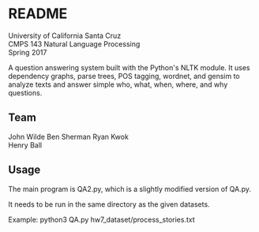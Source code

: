 # README #

University of California Santa Cruz  
CMPS 143 Natural Language Processing   
Spring 2017  

A question answering system built with the Python's NLTK module. It uses
dependency graphs, parse trees, POS tagging, wordnet, and gensim to
analyze texts and answer simple who, what, when, where, and why
questions.

## Team ##
John Wilde
Ben Sherman
Ryan Kwok  
Henry Ball

## Usage ##
The main program is QA2.py, which is a slightly modified version of
QA.py.

It needs to be run in the same directory as the given datasets.

Example: python3 QA.py hw7_dataset/process_stories.txt




